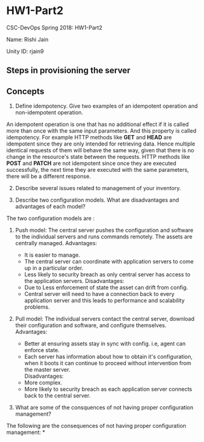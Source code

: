 # HW1-Part2
CSC-DevOps Spring 2018: HW1-Part2

Name: Rishi Jain

Unity ID: rjain9

## Steps in provisioning the server


## Concepts

1. Define idempotency. Give two examples of an idempotent operation and non-idempotent operation.

An idempotent operation is one that has no additional effect if it is called more than once with the same input parameters. And this property is called idempotency.
For example HTTP methods like **GET** and **HEAD** are idempotent since they are only intended for retrieving data. Hence multiple identical requests of them will behave the same way, given that there is no change in the resource's state between the requests.
HTTP methods like **POST** and **PATCH** are not idempotent since once they are executed successfully, the next time they are executed with the same parameters, there will be a different response.

2. Describe several issues related to management of your inventory.

3. Describe two configuration models. What are disadvantages and advantages of each model?

The two configuration models are :
1. Push model: The central server pushes the configuration and software to the individual servers and runs commands remotely.    The assets are centrally managed.
   Advantages:
   * It is easier to manage.
   * The central server can coordinate with application servers to come up in a particular order.
   * Less likely to security breach as only central server has access to the application servers.
   Disadvantages:
   * Due to Less enforcement of state the asset can drift from config.
   * Central server will need to have a connection back to every application server and this leads to performance and              scalability problems.
2. Pull model: The individual servers contact the central server, download their configuration and software, and configure      themselves.
   Advantages:
   * Better at ensuring assets stay in sync with config. i.e, agent can enforce state.
   * Each server has information about how to obtain it's configuration, when it boots it can continue to proceed without          intervention from the master server.   
   Disadvantages:
   * More complex.
   * More likely to security breach as each application server connects back to the central server.


4. What are some of the consquences of not having proper configuration management?

The following are the consequences of not having proper configuration management:
* 
